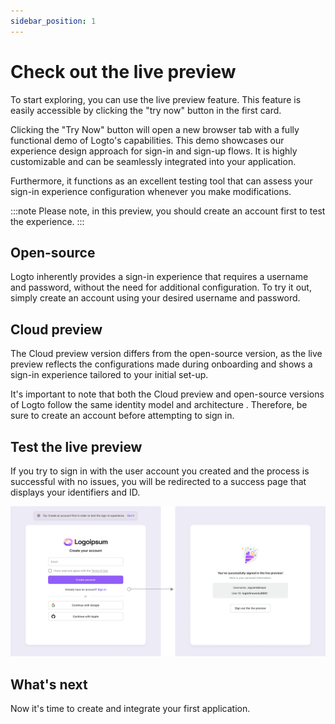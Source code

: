 ```yaml
---
sidebar_position: 1
---
```


# Check out the live preview

To start exploring, you can use the live preview feature. This feature is easily accessible by clicking the "try now" button in the first card.

Clicking the "Try Now" button will open a new browser tab with a fully functional demo of Logto's capabilities. This demo showcases our experience design approach for sign-in and sign-up flows. It is highly customizable and can be seamlessly integrated into your application.

Furthermore, it functions as an excellent testing tool that can assess your sign-in experience configuration whenever you make modifications.

:::note
Please note, in this preview, you should create an account first to test the experience.
:::

## Open-source
Logto inherently provides a sign-in experience that requires a username and password, without the need for additional configuration. To try it out, simply create an account using your desired username and password.

## Cloud preview
The Cloud preview version differs from the open-source version, as the live preview reflects the configurations made during onboarding and shows a sign-in experience tailored to your initial set-up.

It's important to note that both the Cloud preview and open-source versions of Logto follow the same identity model and architecture . Therefore, be sure to create an account before attempting to sign in.

## Test the live preview
If you try to sign in with the user account you created and the process is successful with no issues, you will be redirected to a success page that displays your identifiers and ID.



![Check out the demo app](./assets/check-out-the-live-preview.png)


## What's next

Now it's time to create and integrate your first application.

